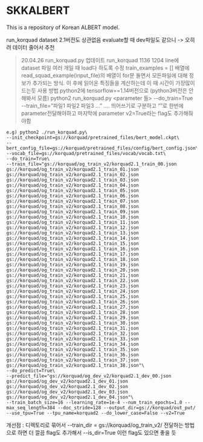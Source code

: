 # SKKALBERT

This is a repository of Korean ALBERT model.

run_korquad dataset 2.1버전도 상관없음 evaluate할 때 dev파일도 같으니 -> 오히려 데이터 줄어서 추천
	

>20.04.26
 run_korquad.py 업데이트
 run_korquad 1136 1204 line에 dataset 파일 여러 개일 때 load다 하도록 수정 train_examples = [] 배열에 read_squad_example(input_file)의 배열이 for문 돌면서 모든파일에 대해 정보가 추가되는 방식.
    이	후에 읽어온 특징들을 계산하는데 이 때 시간이 가장많이드는듯
	사용 방법 python2에 tensorflow==1.14버전으로 (python3버전은 안해봐서 모름)
	python2 run_korquad.py <parameter 들> --do_train=True --train_file=”파일1 파일2 파일3 …” …. 띄어쓰기로 구분하고 “”로 한번에 parameter전달해야하고 마지막에 parameter v2=True라는 flag도 추가해줘야함

	e.g) python2 ./run_korquad.py\
    --init_checkpoint=gs://korquad/pretrained_files/bert_model.ckpt\
    --bert_config_file=gs://korquad/pretrained_files/config/bert_config.json\
    --vocab_file=gs://korquad/pretrained_files/vocab/vocab.txt\
    --do_train=True\
    --train_file="gs://korquad/og_train_v2/korquad2.1_train_00.json gs://korquad/og_train_v2/korquad2.1_train_01.json gs://korquad/og_train_v2/korquad2.1_train_02.json gs://korquad/og_train_v2/korquad2.1_train_03.json gs://korquad/og_train_v2/korquad2.1_train_04.json gs://korquad/og_train_v2/korquad2.1_train_05.json gs://korquad/og_train_v2/korquad2.1_train_06.json gs://korquad/og_train_v2/korquad2.1_train_07.json gs://korquad/og_train_v2/korquad2.1_train_08.json gs://korquad/og_train_v2/korquad2.1_train_09.json gs://korquad/og_train_v2/korquad2.1_train_10.json gs://korquad/og_train_v2/korquad2.1_train_11.json gs://korquad/og_train_v2/korquad2.1_train_12.json gs://korquad/og_train_v2/korquad2.1_train_13.json gs://korquad/og_train_v2/korquad2.1_train_14.json gs://korquad/og_train_v2/korquad2.1_train_15.json gs://korquad/og_train_v2/korquad2.1_train_16.json gs://korquad/og_train_v2/korquad2.1_train_17.json gs://korquad/og_train_v2/korquad2.1_train_18.json gs://korquad/og_train_v2/korquad2.1_train_19.json gs://korquad/og_train_v2/korquad2.1_train_20.json gs://korquad/og_train_v2/korquad2.1_train_21.json gs://korquad/og_train_v2/korquad2.1_train_22.json gs://korquad/og_train_v2/korquad2.1_train_23.json gs://korquad/og_train_v2/korquad2.1_train_24.json gs://korquad/og_train_v2/korquad2.1_train_25.json gs://korquad/og_train_v2/korquad2.1_train_26.json gs://korquad/og_train_v2/korquad2.1_train_27.json gs://korquad/og_train_v2/korquad2.1_train_28.json gs://korquad/og_train_v2/korquad2.1_train_29.json gs://korquad/og_train_v2/korquad2.1_train_30.json gs://korquad/og_train_v2/korquad2.1_train_31.json gs://korquad/og_train_v2/korquad2.1_train_32.json gs://korquad/og_train_v2/korquad2.1_train_33.json gs://korquad/og_train_v2/korquad2.1_train_34.json gs://korquad/og_train_v2/korquad2.1_train_35.json gs://korquad/og_train_v2/korquad2.1_train_36.json gs://korquad/og_train_v2/korquad2.1_train_37.json gs://korquad/og_train_v2/korquad2.1_train_38.json"\
    --do_predict=True\
    --predict_file="gs://korquad/og_dev_v2/korquad2.1_dev_00.json gs://korquad/og_dev_v2/korquad2.1_dev_01.json gs://korquad/og_dev_v2/korquad2.1_dev_02.json gs://korquad/og_dev_v2/korquad2.1_dev_03.json gs://korquad/og_dev_v2/korquad2.1_dev_04.json"\
    --train_batch_size=16 --learning_rate=1e-4 --num_train_epochs=1.0 --max_seq_length=384 --doc_stride=128 --output_dir=gs://korquad/out_put/ --use_tpu=True --tpu_name=korquad2 --do_lower_case=False --v2=True
개선점 :
    디렉토리로 묶어서 --train_dir = gs://korquad/og_train_v2/ 전달하는 방법으로 하면 더 깔끔
    flag도 추가해서 --is_dir=True 이런 flag도 있으면 좋을 듯